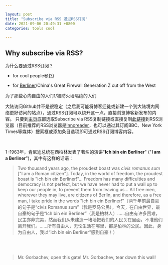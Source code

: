 ```yaml
---

layout: post
title: "Subscribe via RSS 通过RSS订阅"
date: 2021-09-06 20:49:31 +0800
categories: tools cool

---
```


## Why subscribe via RSS?

为什么要通过RSS订阅？

- for cool people😎[(?)](https://ncase.me/rss/) 

- for [Berliner](https://en.wikipedia.org/wiki/Ich_bin_ein_Berliner)/China's Great Firewall Generation Z cut off from the West

为了那些心向自由的人们1/被防火墙隔绝的人们

大陆访问Github并不是很稳定（之后我可能将博客迁徙或新建一个到大陆境内网络更好访问的站点），通过RSS订阅可以绕开这一点，直接浏览博客新发布的内容。
只要到[主页](https://finalfantasy27.github.io/)底部选取Subscribe via RSS复制链接或直接复制[此链接](https://finalfantasy27.github.io/feed.xml)到RSS浏览器（目前推荐的RSS浏览器是[Innoreader](https://www.innoreader.com/)，也可以通过其订阅BBC、New York Times等媒体）搜索框或添加条目选项即可通过RSS订阅博客内容。

<br/>

1 :1963年，肯尼迪总统在西柏林发表了著名的演讲"**Ich bin ein Berliner**" ("**I am a Berliner**")，其中有这样的话语：

  > Two thousand years ago, the proudest boast was *civis romanus sum* ["I am a Roman citizen"]. Today, in the world of freedom, the proudest boast is "Ich bin ein Berliner!"... Freedom has many difficulties and democracy is not perfect, but we have never had to put a wall up to keep our people in, to prevent them from leaving us... All free men, wherever they may live, are citizens of Berlin, and therefore, as a free man, I take pride in the words "Ich bin ein Berliner!"（两千年前最自豪的句子是“civis Romanus sum”（我是罗马公民）。今天，在自由世界，最自豪的句子是“Ich bin ein Berliner”（我是柏林人）……自由有许多困难，民主亦非完美，然而我们从未建造一堵墙把我们的人民关在里面，不准他们离开我们。……所有自由人，无论生活在哪里，都是柏林的公民。因此，身为自由人，我以“Ich bin ein Berliner”感到自豪！）

<br/>

<br/>

> Mr. Gorbachev, open this gate! Mr. Gorbachev, tear down this wall!
